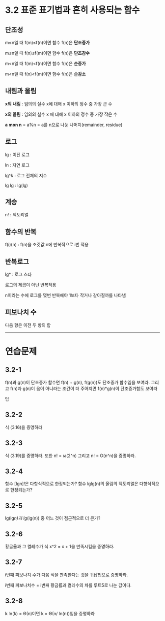 # 3.2 표준 표기법과 흔히 사용되는 함수

## 단조성

m≤n일 때 f(m)≤f(n)이면 함수 f(n)은 **단조증가**

m≤n일 때 f(n)≤f(m)이면 함수 f(n)은 **단조감수**

m<n일 때 f(m)<f(n)이면 함수 f(n)은 **순증가**

m<n일 때 f(n)<f(m)이면 함수 f(n)은 **순감소**



## 내림과 올림

**x의 내림** : 임의의 실수 x에 대해 x 이하의 정수 중 가장 큰 수

**x의 올림** : 임의의 실수 x 에 대해 x 이하의 정수 중 가장 작은 수



**a mon n** = a%n = a를 n으로 나눈 나머지(remainder, residue)



## 로그

lg : 이진 로그

ln : 자연 로그

lg^k : 로그 전체의 지수

lg lg : lg(lg)



## 계승

n! : 팩토리얼



## 함수의 반복

f(i)(n) : f(n)을 초깃값 n에 반복적으로 i번 적용



## 반복로그

lg* : 로그 스타 

로그의 제곱이 아닌 반복적용

n이라는 수에 로그를 몇번 반복해야 1보다 작거나 같아질까를 나타냄



## 피보나치 수

다음 항은 이전 두 항의 합



------

# 연습문제

## 3.2-1

f(n)과 g(n)이 단조증가 함수면 f(n) + g(n), f(g(n))도 단조증가 함수임을 보여라. 그리고 f(n)과 g(n)이 음이 아니라는 조건이 더 주어지면 f(n)*g(n)이 단조증가함도 보여라



답



## 3.2-2

식 (3.16)을 증명하라



## 3.2-3

식 (3.19)를 증명하라. 또한 n! = ω(2^n) 그리고 n! = O(n^n)을 증명하라.



## 3.2-4

함수 [lgn]!은 다항식적으로 한정되는가? 함수 lglg(n)의 올림의 팩토리얼은 다항식적으로 한정되는가?



## 3.2-5

lg(lg*n)과 lg*(lg(n)) 중 어느 것이 점근적으로 더 큰가?



## 3.2-6

황글율과 그 켤레수가 식 x^2 = x + 1을 만족시킴을 증명하라.



## 3.2-7

i번째 피보나치 수가 다음 식을 만족한다는 것을 귀납법으로 증명하라. 

i번째 피보나치수 = i번째 황금률과 켤레수의 차를 루트5로 나눈 값이다.



## 3.2-8

k ln(k) = Θ(n)이면 k = Θ(n/ ln(n))임을 증명하라